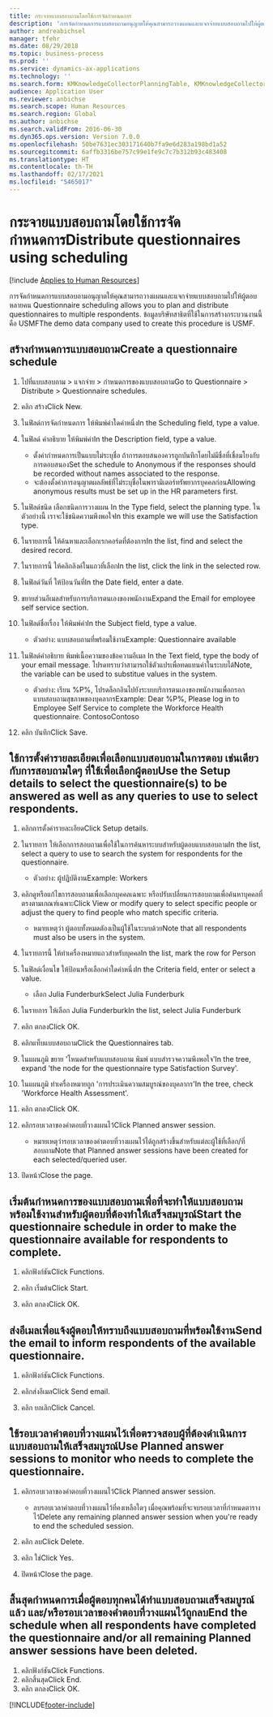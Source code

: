 ```yaml
---
title: กระจายแบบสอบถามโดยใช้การจัดกำหนดการ
description: 'การจัดกำหนดการแบบสอบถามอนุญาตให้คุณสามารถวางแผนและแจกจ่ายแบบสอบถามไปให้ผู้ตอบหลายคน '
author: andreabichsel
manager: tfehr
ms.date: 08/29/2018
ms.topic: business-process
ms.prod: ''
ms.service: dynamics-ax-applications
ms.technology: ''
ms.search.form: KMKnowledgeCollectorPlanningTable, KMKnowledgeCollectorPlanningMulti, SysQueryForm, HcmPersonLookup, KMKnowledgeCollectorPlanning, HcmLearningWorkspace
audience: Application User
ms.reviewer: anbichse
ms.search.scope: Human Resources
ms.search.region: Global
ms.author: anbichse
ms.search.validFrom: 2016-06-30
ms.dyn365.ops.version: Version 7.0.0
ms.openlocfilehash: 50be7631ec303171640b7fa9e6d283a198bd1a52
ms.sourcegitcommit: 6affb3316be757c99e1fe9c7c7b312b93c483408
ms.translationtype: HT
ms.contentlocale: th-TH
ms.lasthandoff: 02/17/2021
ms.locfileid: "5465017"
---
```

# <a name="distribute-questionnaires-using-scheduling"></a><span data-ttu-id="a5940-103">กระจายแบบสอบถามโดยใช้การจัดกำหนดการ</span><span class="sxs-lookup"><span data-stu-id="a5940-103">Distribute questionnaires using scheduling</span></span>

[!include [Applies to Human Resources](../includes/applies-to-hr.md)]

<span data-ttu-id="a5940-104">การจัดกำหนดการแบบสอบถามอนุญาตให้คุณสามารถวางแผนและแจกจ่ายแบบสอบถามไปให้ผู้ตอบหลายคน </span><span class="sxs-lookup"><span data-stu-id="a5940-104">Questionnaire scheduling allows you to plan and distribute questionnaires to multiple respondents.</span></span> <span data-ttu-id="a5940-105">ข้อมูลบริษัทสาธิตที่ใช้ในการสร้างกระบวนงานนี้คือ USMF</span><span class="sxs-lookup"><span data-stu-id="a5940-105">The demo data company used to create this procedure is USMF.</span></span>

## <a name="create-a-questionnaire-schedule"></a><span data-ttu-id="a5940-106">สร้างกำหนดการแบบสอบถาม</span><span class="sxs-lookup"><span data-stu-id="a5940-106">Create a questionnaire schedule</span></span>

1. <span data-ttu-id="a5940-107">ไปที่แบบสอบถาม > แจกจ่าย > กำหนดการของแบบสอบถาม</span><span class="sxs-lookup"><span data-stu-id="a5940-107">Go to Questionnaire > Distribute > Questionnaire schedules.</span></span>

2. <span data-ttu-id="a5940-108">คลิก สร้าง</span><span class="sxs-lookup"><span data-stu-id="a5940-108">Click New.</span></span>

3. <span data-ttu-id="a5940-109">ในฟิลด์การจัดกำหนดการ ให้พิมพ์ค่าใดค่าหนึ่ง</span><span class="sxs-lookup"><span data-stu-id="a5940-109">In the Scheduling field, type a value.</span></span>

4. <span data-ttu-id="a5940-110">ในฟิลด์ คำอธิบาย ให้พิมพ์ค่า</span><span class="sxs-lookup"><span data-stu-id="a5940-110">In the Description field, type a value.</span></span>
    * <span data-ttu-id="a5940-111">ตั้งค่ากำหนดการเป็นแบบไม่ระบุชื่อ ถ้าการตอบสนองควรถูกบันทึกโดยไม่มีชื่อที่เชื่อมโยงกับการตอบสนอง</span><span class="sxs-lookup"><span data-stu-id="a5940-111">Set the schedule to Anonymous if the responses should be recorded without names associated to the response.</span></span>  
    * <span data-ttu-id="a5940-112">จะต้องตั้งค่าการอนุญาตผลลัพธ์ที่ไม่ระบุชื่อในพารามิเตอร์ทรัพยากรบุคคลก่อน</span><span class="sxs-lookup"><span data-stu-id="a5940-112">Allowing anonymous results must be set up in the HR parameters first.</span></span>  

5. <span data-ttu-id="a5940-113">ในฟิลด์ชนิด เลือกชนิดการวางแผน </span><span class="sxs-lookup"><span data-stu-id="a5940-113">In the Type field, select the planning type.</span></span>  <span data-ttu-id="a5940-114">ในตัวอย่างนี้ เราจะใช้ชนิดความพึงพอใจ</span><span class="sxs-lookup"><span data-stu-id="a5940-114">In this example we will use the Satisfaction type.</span></span>

6. <span data-ttu-id="a5940-115">ในรายการนี้ ให้ค้นหาและเลือกเรกคอร์ดที่ต้องการ</span><span class="sxs-lookup"><span data-stu-id="a5940-115">In the list, find and select the desired record.</span></span>

7. <span data-ttu-id="a5940-116">ในรายการนี้ ให้คลิกลิงค์ในแถวที่เลือก</span><span class="sxs-lookup"><span data-stu-id="a5940-116">In the list, click the link in the selected row.</span></span>

8. <span data-ttu-id="a5940-117">ในฟิลด์วันที่ ให้ป้อนวันที่</span><span class="sxs-lookup"><span data-stu-id="a5940-117">In the Date field, enter a date.</span></span>

9. <span data-ttu-id="a5940-118">ขยายส่วนอีเมลสำหรับการบริการตนเองของพนักงาน</span><span class="sxs-lookup"><span data-stu-id="a5940-118">Expand the Email for employee self service section.</span></span>

10. <span data-ttu-id="a5940-119">ในฟิลด์ชื่อเรื่อง ให้พิมพ์ค่า</span><span class="sxs-lookup"><span data-stu-id="a5940-119">In the Subject field, type a value.</span></span>

    * <span data-ttu-id="a5940-120">ตัวอย่าง: แบบสอบถามที่พร้อมใช้งาน</span><span class="sxs-lookup"><span data-stu-id="a5940-120">Example: Questionnaire available</span></span>  

11. <span data-ttu-id="a5940-121">ในฟิลด์คำอธิบาย พิมพ์เนื้อความของข้อความอีเมล </span><span class="sxs-lookup"><span data-stu-id="a5940-121">In the Text field, type the body of your email message.</span></span> <span data-ttu-id="a5940-122">โปรดทราบว่าสามารถใช้ตัวแปรเพื่อทดแทนค่าในระบบได้</span><span class="sxs-lookup"><span data-stu-id="a5940-122">Note, the variable can be used to substitue values in the system.</span></span>

    * <span data-ttu-id="a5940-123">ตัวอย่าง: เรียน %P%, โปรดล็อกอินไปยังระบบบริการตนเองของพนักงานเพื่อกรอกแบบสอบถามสุขภาพของบุคลากร</span><span class="sxs-lookup"><span data-stu-id="a5940-123">Example: Dear %P%, Please log in to Employee Self Service to complete the Workforce Health questionnaire.</span></span>  <span data-ttu-id="a5940-124">Contoso</span><span class="sxs-lookup"><span data-stu-id="a5940-124">Contoso</span></span>  

12. <span data-ttu-id="a5940-125">คลิก บันทึก</span><span class="sxs-lookup"><span data-stu-id="a5940-125">Click Save.</span></span>

## <a name="use-the-setup-details-to-select-the-questionnaires-to-be-answered-as-well-as-any-queries-to-use-to-select-respondents"></a><span data-ttu-id="a5940-126">ใช้การตั้งค่ารายละเอียดเพื่อเลือกแบบสอบถามในการตอบ เช่นเดียวกับการสอบถามใดๆ ที่ใช้เพื่อเลือกผู้ตอบ</span><span class="sxs-lookup"><span data-stu-id="a5940-126">Use the Setup details to select the questionnaire(s) to be answered as well as any queries to use to select respondents.</span></span>

1. <span data-ttu-id="a5940-127">คลิกการตั้งค่ารายละเอียด</span><span class="sxs-lookup"><span data-stu-id="a5940-127">Click Setup details.</span></span>

2. <span data-ttu-id="a5940-128">ในรายการ ให้เลือกการสอบถามเพื่อใช้ในการค้นหาระบบสำหรับผู้ตอบแบบสอบถาม</span><span class="sxs-lookup"><span data-stu-id="a5940-128">In the list, select a query to use to search the system for respondents for the questionnaire.</span></span>

    * <span data-ttu-id="a5940-129">ตัวอย่าง: ผู้ปฏิบัติงาน</span><span class="sxs-lookup"><span data-stu-id="a5940-129">Example: Workers</span></span>  

3. <span data-ttu-id="a5940-130">คลิกดูหรือแก้ไขการสอบถามเพื่อเลือกบุคคลเฉพาะ หรือปรับเปลี่ยนการสอบถามเพื่อค้นหาบุคคลที่ตรงตามเกณฑ์เฉพาะ</span><span class="sxs-lookup"><span data-stu-id="a5940-130">Click View or modify query to select specific people or adjust the query to find people who match specific criteria.</span></span>

    * <span data-ttu-id="a5940-131">หมายเหตุว่า ผู้ตอบทั้งหมดตัองเป็นผู้ใช้ในระบบด้วย</span><span class="sxs-lookup"><span data-stu-id="a5940-131">Note that all respondents must also be users in the system.</span></span>  

4. <span data-ttu-id="a5940-132">ในรายการนี้ ให้ทำเครื่องหมายแถวสำหรับบุคคล</span><span class="sxs-lookup"><span data-stu-id="a5940-132">In the list, mark the row for Person</span></span>

5. <span data-ttu-id="a5940-133">ในฟิลด์เงื่อนไข ให้ป้อนหรือเลือกค่าใดค่าหนึ่ง</span><span class="sxs-lookup"><span data-stu-id="a5940-133">In the Criteria field, enter or select a value.</span></span>

    * <span data-ttu-id="a5940-134">เลือก Julia Funderburk</span><span class="sxs-lookup"><span data-stu-id="a5940-134">Select Julia Funderburk</span></span>  

6. <span data-ttu-id="a5940-135">ในรายการ ให้เลือก Julia Funderburk</span><span class="sxs-lookup"><span data-stu-id="a5940-135">In the list, select Julia Funderburk</span></span>

7. <span data-ttu-id="a5940-136">คลิก ตกลง</span><span class="sxs-lookup"><span data-stu-id="a5940-136">Click OK.</span></span>

8. <span data-ttu-id="a5940-137">คลิกแท็บแบบสอบถาม</span><span class="sxs-lookup"><span data-stu-id="a5940-137">Click the Questionnaires tab.</span></span>

9. <span data-ttu-id="a5940-138">ในแผนภูมิ ขยาย 'โหนดสำหรับแบบสอบถาม พิมพ์ แบบสำรวจความพึงพอใจ'</span><span class="sxs-lookup"><span data-stu-id="a5940-138">In the tree, expand 'the node for the questionnaire type Satisfaction Survey'.</span></span>

10. <span data-ttu-id="a5940-139">ในแผนภูมิ ทำเครื่องหมายถูก 'การประเมินความสมบูรณ์ของบุคลากร'</span><span class="sxs-lookup"><span data-stu-id="a5940-139">In the tree, check 'Workforce Health Assessment'.</span></span>

11. <span data-ttu-id="a5940-140">คลิก ตกลง</span><span class="sxs-lookup"><span data-stu-id="a5940-140">Click OK.</span></span>

12. <span data-ttu-id="a5940-141">คลิกรอบเวลาของคำตอบที่วางแผนไว้</span><span class="sxs-lookup"><span data-stu-id="a5940-141">Click Planned answer session.</span></span>

    * <span data-ttu-id="a5940-142">หมายเหตุว่ารอบเวลาของคำตอบที่วางแผนไว้ได้ถูกสร้างขึ้นสำหรับแต่ละผู้ใช้ที่เลือก/ที่สอบถาม</span><span class="sxs-lookup"><span data-stu-id="a5940-142">Note that Planned answer sessions have been created for each selected/queried user.</span></span>  

13. <span data-ttu-id="a5940-143">ปิดหน้า</span><span class="sxs-lookup"><span data-stu-id="a5940-143">Close the page.</span></span>

## <a name="start-the-questionnaire-schedule-in-order-to-make-the-questionnaire-available-for-respondents-to-complete"></a><span data-ttu-id="a5940-144">เริ่มต้นกำหนดการของแบบสอบถามเพื่อที่จะทำให้แบบสอบถามพร้อมใช้งานสำหรับผู้ตอบที่ต้องทำให้เสร็จสมบูรณ์</span><span class="sxs-lookup"><span data-stu-id="a5940-144">Start the questionnaire schedule in order to make the questionnaire available for respondents to complete.</span></span>

1. <span data-ttu-id="a5940-145">คลิกฟังก์ชัน</span><span class="sxs-lookup"><span data-stu-id="a5940-145">Click Functions.</span></span>

2. <span data-ttu-id="a5940-146">คลิก เริ่มต้น</span><span class="sxs-lookup"><span data-stu-id="a5940-146">Click Start.</span></span>

3. <span data-ttu-id="a5940-147">คลิก ตกลง</span><span class="sxs-lookup"><span data-stu-id="a5940-147">Click OK.</span></span>

## <a name="send-the-email-to-inform-respondents-of-the-available-questionnaire"></a><span data-ttu-id="a5940-148">ส่งอีเมลเพื่อแจ้งผู้ตอบให้ทราบถึงแบบสอบถามที่พร้อมใช้งาน</span><span class="sxs-lookup"><span data-stu-id="a5940-148">Send the email to inform respondents of the available questionnaire.</span></span>

1. <span data-ttu-id="a5940-149">คลิกฟังก์ชัน</span><span class="sxs-lookup"><span data-stu-id="a5940-149">Click Functions.</span></span>

2. <span data-ttu-id="a5940-150">คลิกส่งอีเมล</span><span class="sxs-lookup"><span data-stu-id="a5940-150">Click Send email.</span></span>

3. <span data-ttu-id="a5940-151">คลิก ยกเลิก</span><span class="sxs-lookup"><span data-stu-id="a5940-151">Click Cancel.</span></span>

## <a name="use-planned-answer-sessions-to-monitor-who-needs-to-complete-the-questionnaire"></a><span data-ttu-id="a5940-152">ใช้รอบเวลาคำตอบที่วางแผนไว้เพื่อตรวจสอบผู้ที่ต้องดำเนินการแบบสอบถามให้เสร็จสมบูรณ์</span><span class="sxs-lookup"><span data-stu-id="a5940-152">Use Planned answer sessions to monitor who needs to complete the questionnaire.</span></span>

1. <span data-ttu-id="a5940-153">คลิกรอบเวลาของคำตอบที่วางแผนไว้</span><span class="sxs-lookup"><span data-stu-id="a5940-153">Click Planned answer session.</span></span>

    * <span data-ttu-id="a5940-154">ลบรอบเวลาคำตอบที่วางแผนไว้ที่คงเหลือใดๆ เมื่อคุณพร้อมที่จะจบรอบเวลาที่กำหนดตารางไว้</span><span class="sxs-lookup"><span data-stu-id="a5940-154">Delete any remaining planned answer session when you're ready to end the scheduled session.</span></span>  

2. <span data-ttu-id="a5940-155">คลิก ลบ</span><span class="sxs-lookup"><span data-stu-id="a5940-155">Click Delete.</span></span>

3. <span data-ttu-id="a5940-156">คลิก ใช่</span><span class="sxs-lookup"><span data-stu-id="a5940-156">Click Yes.</span></span>

4. <span data-ttu-id="a5940-157">ปิดหน้า</span><span class="sxs-lookup"><span data-stu-id="a5940-157">Close the page.</span></span>

## <a name="end-the-schedule-when-all-respondents-have-completed-the-questionnaire-andor-all-remaining-planned-answer-sessions-have-been-deleted"></a><span data-ttu-id="a5940-158">สิ้นสุดกำหนดการเมื่อผู้ตอบทุกคนได้ทำแบบสอบถามเสร็จสมบูรณ์แล้ว และ/หรือรอบเวลาของคำตอบที่วางแผนไว้ถูกลบ</span><span class="sxs-lookup"><span data-stu-id="a5940-158">End the schedule when all respondents have completed the questionnaire and/or all remaining Planned answer sessions have been deleted.</span></span>

1. <span data-ttu-id="a5940-159">คลิกฟังก์ชัน</span><span class="sxs-lookup"><span data-stu-id="a5940-159">Click Functions.</span></span>
2. <span data-ttu-id="a5940-160">คลิกสิ้นสุด</span><span class="sxs-lookup"><span data-stu-id="a5940-160">Click End.</span></span>
3. <span data-ttu-id="a5940-161">คลิก ตกลง</span><span class="sxs-lookup"><span data-stu-id="a5940-161">Click OK.</span></span>



[!INCLUDE[footer-include](../includes/footer-banner.md)]